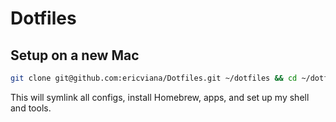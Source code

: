 # Dotfiles

## Setup on a new Mac

```sh
git clone git@github.com:ericviana/Dotfiles.git ~/dotfiles && cd ~/dotfiles && chmod +x install.sh && ./install.sh
```

This will symlink all configs, install Homebrew, apps, and set up my shell and tools.

